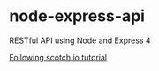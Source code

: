 # node-express-api
RESTful API using Node and Express 4

[Following scotch.io tutorial](https://scotch.io/tutorials/build-a-restful-api-using-node-and-express-4)


